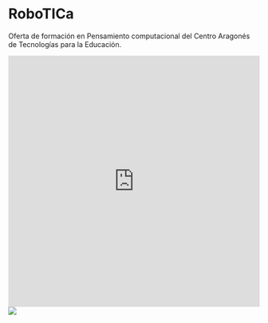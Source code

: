 # RoboTICa

Oferta de formación en Pensamiento computacional del Centro Aragonés de Tecnologías para la Educación.

<div style="width: 100%;"><div style="position: relative; padding-bottom: 100.00%; padding-top: 0; height: 0;"><iframe frameborder="0" width="225px" height="225px" style="position: absolute; top: 0; left: 0; width: 100%; height: 100%;" src="https://view.genial.ly/5c546dc28805472c3451861a" type="text/html" allowscriptaccess="always" allowfullscreen="true" scrolling="yes" allownetworking="all"></iframe> </div> </div>

<img src="https://docs.google.com/drawings/d/e/2PACX-1vSnGHqK6AD7RaD8mVMBXUwXmzE4KXQQqdhBX6rGc7arR9_DOfE02i0wSDKuY20BO7VhPk39MQVcbqX_/pub?w=957&amp;h=1401">



